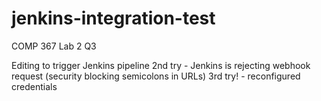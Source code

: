# jenkins-integration-test
COMP 367 Lab 2 Q3

Editing to trigger Jenkins pipeline
2nd try - Jenkins is rejecting webhook request (security blocking semicolons in URLs)
3rd try! - reconfigured credentials

